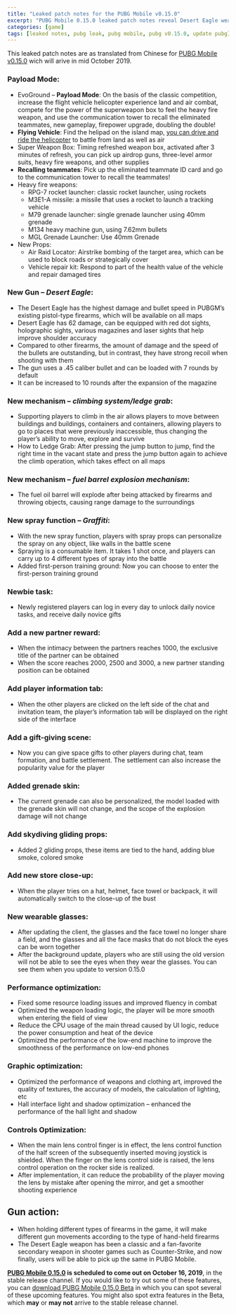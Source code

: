 ```yaml
---
title: "Leaked patch notes for the PUBG Mobile v0.15.0"
excerpt: "PUBG Mobile 0.15.0 leaked patch notes reveal Desert Eagle weapon, Payload Mode with helicopters, and more!"
categories: [game]
tags: [leaked notes, pubg leak, pubg mobile, pubg v0.15.0, update pubg]
---
```

This leaked patch notes are as translated from Chinese for [PUBG Mobile v0.15.0](https://www.knoacc.org/2019/10/pubg-mobile-0150-kendaraan-amfibi-duar-memek-dan-parkour.html) wich will arive in mid October 2019.

### Payload Mode:
- EvoGround – **Payload Mode**: On the basis of the classic competition, increase the flight vehicle helicopter experience land and air combat, compete for the power of the superweapon box to feel the heavy fire weapon, and use the communication tower to recall the eliminated teammates, new gameplay, firepower upgrade, doubling the double!
- **Flying Vehicle**: Find the helipad on the island map, [you can drive and ride the helicopter](https://www.catetan.pw/game/helikopter-pubgm-beta-china/) to battle from land as well as air
- Super Weapon Box: Timing refreshed weapon box, activated after 3 minutes of refresh, you can pick up airdrop guns, three-level armor suits, heavy fire weapons, and other supplies
- **Recalling teammates**: Pick up the eliminated teammate ID card and go to the communication tower to recall the teammates!
- Heavy fire weapons:
  - RPG-7 rocket launcher: classic rocket launcher, using rockets
  - M3E1-A missile: a missile that uses a rocket to launch a tracking vehicle
  - M79 grenade launcher: single grenade launcher using 40mm grenade
  - M134 heavy machine gun, using 7.62mm bullets
  - MGL Grenade Launcher: Use 40mm Grenade
- New Props:
  - Air Raid Locator: Airstrike bombing of the target area, which can be used to block roads or strategically cover
  - Vehicle repair kit: Respond to part of the health value of the vehicle and repair damaged tires

### New Gun – _Desert Eagle_:
- The Desert Eagle has the highest damage and bullet speed in PUBGM’s existing pistol-type firearms, which will be available on all maps
- Desert Eagle has 62 damage, can be equipped with red dot sights, holographic sights, various magazines and laser sights that help improve shoulder accuracy
- Compared to other firearms, the amount of damage and the speed of the bullets are outstanding, but in contrast, they have strong recoil when shooting with them
- The gun uses a .45 caliber bullet and can be loaded with 7 rounds by default
- It can be increased to 10 rounds after the expansion of the magazine

### New mechanism – _climbing system/ledge grab_:
- Supporting players to climb in the air allows players to move between buildings and buildings, containers and containers, allowing players to go to places that were previously inaccessible, thus changing the player’s ability to move, explore and survive
- How to Ledge Grab: After pressing the jump button to jump, find the right time in the vacant state and press the jump button again to achieve the climb operation, which takes effect on all maps

### New mechanism – _fuel barrel explosion mechanism_:

- The fuel oil barrel will explode after being attacked by firearms and throwing objects, causing range damage to the surroundings

### New spray function – _Graffiti_:
- With the new spray function, players with spray props can personalize the spray on any object, like walls in the battle scene
- Spraying is a consumable item. It takes 1 shot once, and players can carry up to 4 different types of spray into the battle
- Added first-person training ground: Now you can choose to enter the first-person training ground

### Newbie task:
- Newly registered players can log in every day to unlock daily novice tasks, and receive daily novice gifts

### Add a new partner reward:
- When the intimacy between the partners reaches 1000, the exclusive title of the partner can be obtained
- When the score reaches 2000, 2500 and 3000, a new partner standing position can be obtained

### Add player information tab:
- When the other players are clicked on the left side of the chat and invitation team, the player’s information tab will be displayed on the right side of the interface

### Add a gift-giving scene:
- Now you can give space gifts to other players during chat, team formation, and battle settlement. The settlement can also increase the popularity value for the player

### Added grenade skin:
- The current grenade can also be personalized, the model loaded with the grenade skin will not change, and the scope of the explosion damage will not change

### Add skydiving gliding props:
- Added 2 gliding props, these items are tied to the hand, adding blue smoke, colored smoke

### Add new store close-up:
- When the player tries on a hat, helmet, face towel or backpack, it will automatically switch to the close-up of the bust

### New wearable glasses:
- After updating the client, the glasses and the face towel no longer share a field, and the glasses and all the face masks that do not block the eyes can be worn together
- After the background update, players who are still using the old version will not be able to see the eyes when they wear the glasses. You can see them when you update to version 0.15.0

### Performance optimization:
- Fixed some resource loading issues and improved fluency in combat
- Optimized the weapon loading logic, the player will be more smooth when entering the field of view
- Reduce the CPU usage of the main thread caused by UI logic, reduce the power consumption and heat of the device
- Optimized the performance of the low-end machine to improve the smoothness of the performance on low-end phones

### Graphic optimization:
- Optimized the performance of weapons and clothing art, improved the quality of textures, the accuracy of models, the calculation of lighting, etc
- Hall interface light and shadow optimization – enhanced the performance of the hall light and shadow

### Controls Optimization:
- When the main lens control finger is in effect, the lens control function of the half screen of the subsequently inserted moving joystick is shielded. When the finger on the lens control side is raised, the lens control operation on the rocker side is realized.
- After implementation, it can reduce the probability of the player moving the lens by mistake after opening the mirror, and get a smoother shooting experience

## Gun action:
- When holding different types of firearms in the game, it will make different gun movements according to the type of hand-held firearms
- The Desert Eagle weapon has been a classic and a fan-favorite secondary weapon in shooter games such as Counter-Strike, and now finally, users will be able to pick up the same in PUBG Mobile.

**[PUBG Mobile 0.15.0](https://www.knoacc.org/2019/10/pubg-mobile-0150-kendaraan-amfibi-duar-memek-dan-parkour.html) is scheduled to come out on October 16, 2019**, in the stable release channel. If you would like to try out some of these features, you can [download PUBG Mobile 0.15.0 Beta](https://web.gpubgm.com/m/download.html) in which you can spot several of these upcoming features. You might also spot extra features in the Beta, which **may** or **may not** arrive to the stable release channel.
